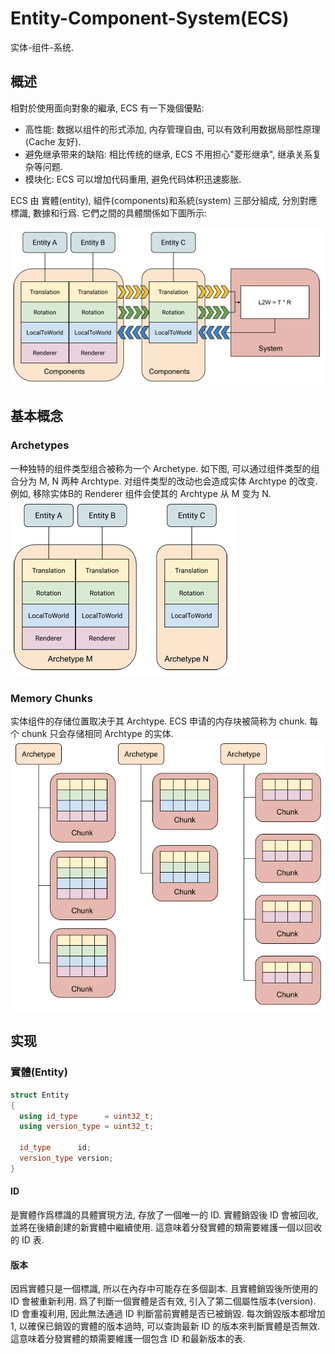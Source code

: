 # Entity-Component-System(ECS)

实体-组件-系统.

## 概述
相對於使用面向對象的繼承, ECS 有一下幾個優點:
- 高性能: 数据以组件的形式添加, 内存管理自由, 可以有效利用数据局部性原理(Cache 友好).
- 避免继承带来的缺陷: 相比传统的继承, ECS 不用担心"菱形继承", 继承关系复杂等问题.
- 模块化: ECS 可以增加代码重用, 避免代码体积迅速膨胀.

ECS 由 實體(entity), 組件(components)和系統(system) 三部分組成, 分別對應標識, 數據和行爲. 它們之間的具體關係如下圖所示:

![Figure-0 Concept](assets/ECSBlock.png)  

## 基本概念

### Archetypes
一种独特的组件类型组合被称为一个 Archetype. 如下图, 可以通过组件类型的组合分为 M, N 两种 Archtype. 对组件类型的改动也会造成实体 Archtype 的改变. 例如, 移除实体B的 Renderer 组件会使其的 Archtype 从 M 变为 N.  
![Figure-1 Archtype](assets/Archetype.png)  

### Memory Chunks
实体组件的存储位置取决于其 Archtype. ECS 申请的内存块被简称为 chunk. 每个 chunk 只会存储相同 Archtype 的实体.  
![Figure-2 Memory Chunk](assets/ArchetypeChunk.png)  

## 实现

### 實體(Entity)
```cpp
struct Entity
{
  using id_type      = uint32_t;
  using version_type = uint32_t;

  id_type      id;
  version_type version;
}
```

#### ID
是實體作爲標識的具體實現方法, 存放了一個唯一的 ID. 實體銷毀後 ID 會被回收, 並將在後續創建的新實體中繼續使用. 這意味着分發實體的類需要維護一個以回收的 ID 表.

#### 版本
因爲實體只是一個標識, 所以在內存中可能存在多個副本. 且實體銷毀後所使用的 ID 會被重新利用. 爲了判斷一個實體是否有效, 引入了第二個屬性版本(version).
ID 會重複利用, 因此無法通過 ID 判斷當前實體是否已被銷毀. 每次銷毀版本都增加 1, 以確保已銷毀的實體的版本過時, 可以查詢最新 ID 的版本來判斷實體是否無效. 這意味着分發實體的類需要維護一個包含 ID 和最新版本的表.
